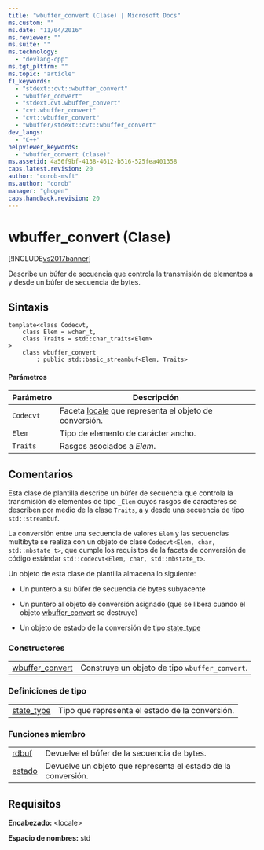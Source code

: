 ```yaml
---
title: "wbuffer_convert (Clase) | Microsoft Docs"
ms.custom: ""
ms.date: "11/04/2016"
ms.reviewer: ""
ms.suite: ""
ms.technology: 
  - "devlang-cpp"
ms.tgt_pltfrm: ""
ms.topic: "article"
f1_keywords: 
  - "stdext::cvt::wbuffer_convert"
  - "wbuffer_convert"
  - "stdext.cvt.wbuffer_convert"
  - "cvt.wbuffer_convert"
  - "cvt::wbuffer_convert"
  - "wbuffer/stdext::cvt::wbuffer_convert"
dev_langs: 
  - "C++"
helpviewer_keywords: 
  - "wbuffer_convert (clase)"
ms.assetid: 4a56f9bf-4138-4612-b516-525fea401358
caps.latest.revision: 20
author: "corob-msft"
ms.author: "corob"
manager: "ghogen"
caps.handback.revision: 20
---
```

# wbuffer_convert (Clase)
[!INCLUDE[vs2017banner](../assembler/inline/includes/vs2017banner.md)]

Describe un búfer de secuencia que controla la transmisión de elementos a y desde un búfer de secuencia de bytes.  
  
## Sintaxis  
  
```  
template<class Codecvt,  
    class Elem = wchar_t,  
    class Traits = std::char_traits<Elem>  
>  
    class wbuffer_convert  
        : public std::basic_streambuf<Elem, Traits>  
```  
  
#### Parámetros  
  
|Parámetro|Descripción|  
|---------------|-----------------|  
|`Codecvt`|Faceta [locale](../standard-library/locale-class.md) que representa el objeto de conversión.|  
|`Elem`|Tipo de elemento de carácter ancho.|  
|`Traits`|Rasgos asociados a *Elem*.|  
  
## Comentarios  
 Esta clase de plantilla describe un búfer de secuencia que controla la transmisión de elementos de tipo `_Elem` cuyos rasgos de caracteres se describen por medio de la clase `Traits`, a y desde una secuencia de tipo `std::streambuf`.  
  
 La conversión entre una secuencia de valores `Elem` y las secuencias multibyte se realiza con un objeto de clase `Codecvt<Elem, char, std::mbstate_t>`, que cumple los requisitos de la faceta de conversión de código estándar `std::codecvt<Elem, char, std::mbstate_t>`.  
  
 Un objeto de esta clase de plantilla almacena lo siguiente:  
  
-   Un puntero a su búfer de secuencia de bytes subyacente  
  
-   Un puntero al objeto de conversión asignado \(que se libera cuando el objeto [wbuffer\_convert](../standard-library/wbuffer-convert-class.md) se destruye\)  
  
-   Un objeto de estado de la conversión de tipo [state\_type](../Topic/wbuffer_convert::state_type.md)  
  
### Constructores  
  
|||  
|-|-|  
|[wbuffer\_convert](../Topic/wbuffer_convert::wbuffer_convert.md)|Construye un objeto de tipo `wbuffer_convert`.|  
  
### Definiciones de tipo  
  
|||  
|-|-|  
|[state\_type](../Topic/wbuffer_convert::state_type.md)|Tipo que representa el estado de la conversión.|  
  
### Funciones miembro  
  
|||  
|-|-|  
|[rdbuf](../Topic/wbuffer_convert::rdbuf.md)|Devuelve el búfer de la secuencia de bytes.|  
|[estado](../Topic/wbuffer_convert::state.md)|Devuelve un objeto que representa el estado de la conversión.|  
  
## Requisitos  
 **Encabezado:** \<locale\>  
  
 **Espacio de nombres:** std